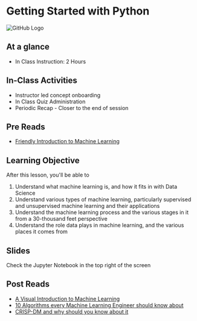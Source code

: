 # Getting Started with Python 
![GitHub Logo](https://s3.ap-south-1.amazonaws.com/greyatom-social/GreyAtom-logo.png)

## At a glance
* In Class Instruction: 2 Hours

## In-Class Activities
* Instructor led concept onboarding
* In Class Quiz Administration
* Periodic Recap - Closer to the end of session

## Pre Reads
* [Friendly Introduction to Machine Learning](https://www.youtube.com/watch?v=IpGxLWOIZy4)

## Learning Objective
After this lesson, you'll be able to
1. Understand what machine learning is, and how it fits in with Data Science
2. Understand various types of machine learning, particularly supervised and unsupervised machine learning and their applications
3. Understand the machine learning process and the various stages in it from a 30-thousand feet perspective
4. Understand the role data plays in machine learning, and the various places it comes from

## Slides
Check the Jupyter Notebook in the top right of the screen

## Post Reads
* [A Visual Introduction to Machine Learning](http://www.r2d3.us/visual-intro-to-machine-learning-part-1/)
* [10 Algorithms every Machine Learning Engineer should know about](http://www.kdnuggets.com/2016/08/10-algorithms-machine-learning-engineers.html)
* [CRISP-DM and why should you know about it](https://www.r-bloggers.com/crisp-dm-and-why-you-should-know-about-it/)


